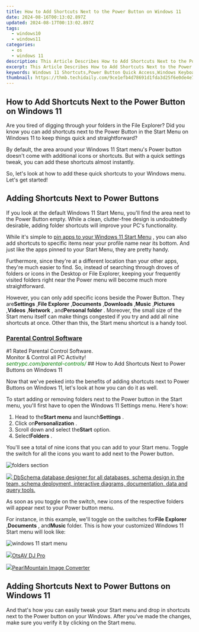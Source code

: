 ```yaml
---
title: How to Add Shortcuts Next to the Power Button on Windows 11
date: 2024-08-16T00:13:02.897Z
updated: 2024-08-17T00:13:02.897Z
tags:
  - windows10
  - windows11
categories:
  - os
  - windows 11
description: This Article Describes How to Add Shortcuts Next to the Power Button on Windows 11
excerpt: This Article Describes How to Add Shortcuts Next to the Power Button on Windows 11
keywords: Windows 11 Shortcuts,Power Button Quick Access,Windows Keyboard Shortcuts,Adding Shortcuts Win11,Power Button Hotkeys,Windows Shortcut Function,Add Shortcuts Windows 11
thumbnail: https://thmb.techidaily.com/9ce1efb4d78691d1fda3d25f6e0de4e7036d8fbbf749d1e5f5caf96b519e32e1.png
---
```


## How to Add Shortcuts Next to the Power Button on Windows 11

 Are you tired of digging through your folders in the File Explorer? Did you know you can add shortcuts next to the Power Button in the Start Menu on Windows 11 to keep things quick and straightforward?

 By default, the area around your Windows 11 Start menu's Power button doesn't come with additional icons or shortcuts. But with a quick settings tweak, you can add these shortcuts almost instantly.

 So, let's look at how to add these quick shortcuts to your Windows menu. Let's get started!

## Adding Shortcuts Next to Power Buttons

 If you look at the default Windows 11 Start Menu, you'll find the area next to the Power Button empty. While a clean, clutter-free design is undoubtedly desirable, adding folder shortcuts will improve your PC's functionality.

 While it's simple to [pin apps to your Windows 11 Start Menu](https://www.makeuseof.com/windows-11-more-pinned-start-menu/) , you can also add shortcuts to specific items near your profile name near its bottom. And just like the apps pinned to your Start Menu, they are pretty handy.

 Furthermore, since they're at a different location than your other apps, they're much easier to find. So, instead of searching through droves of folders or icons in the Desktop or File Explorer, keeping your frequently visited folders right near the Power menu will become much more straightforward.

 However, you can only add specific icons beside the Power Button. They are**Settings** ,**File Explorer** ,**Documents** ,**Downloads** ,**Music** ,**Pictures** ,**Videos** ,**Network** , and**Personal folder** . Moreover, the small size of the Start menu itself can make things congested if you try and add all nine shortcuts at once. Other than this, the Start menu shortcut is a handy tool.

<!-- affiliate ads begin -->
<h3 id="200610"><a href="https://sentrypc.7eer.net/c/5597632/200610/3022">Parental Control Software</a></h3>
<span class="text-ad-content">
	#1 Rated Parental Control Software.<br/>
	Monitor & Control all PC Activity!<br/>
		<cite style="color:green">sentrypc.com/parental-controls/</cite>
	</span><img height="0" width="0" src="https://sentrypc.7eer.net/i/5597632/200610/3022" style="position:absolute;visibility:hidden;" border="0" />
<!-- affiliate ads end -->
## How to Add Shortcuts Next to Power Buttons on Windows 11

 Now that we've peeked into the benefits of adding shortcuts next to Power Buttons on Windows 11, let's look at how you can do it as well.

 To start adding or removing folders next to the Power button in the Start menu, you'll first have to open the Windows 11 Settings menu. Here's how:

1. Head to the**Start menu** and launch**Settings** .
2. Click on**Personalization** .
3. Scroll down and select the**Start** option.
4. Select**Folders** .

 You'll see a total of nine icons that you can add to your Start menu. Toggle the switch for all the icons you want to add next to the Power button.

![folders section](https://static1.makeuseofimages.com/wordpress/wp-content/uploads/2023/01/folders-section.jpg)
<!-- affiliate ads begin -->
<a href="https://shop.dbschema.com/order/checkout.php?PRODS=19867419&QTY=1&AFFILIATE=108875&CART=1"> <img src="https://secure.avangate.com/images/merchant/176b22bab4e94a28619ca2433b2ef241/products/1_icon256.png" border="0">
DbSchema database designer for all databases, schema design in the team, schema deployment, interactive diagrams, documentation, data and query tools. </a>
<!-- affiliate ads end -->

 As soon as you toggle on the switch, new icons of the respective folders will appear next to your Power button menu.

 For instance, in this example, we'll toggle on the switches for**File Explorer** ,**Documents** , and**Music** folder. This is how your customized Windows 11 Start menu will look like:

![windows 11 start menu](https://static1.makeuseofimages.com/wordpress/wp-content/uploads/2023/01/windows-11-start-menu.jpg)
<!-- affiliate ads begin -->
<a href="https://otszone.ots7.com/order/checkout.php?PRODS=4713321&QTY=1&AFFILIATE=108875&CART=1"><img src="https://green.ots7.com/screenshots/OtsAV/OtsAVDJ1.90-300x188.jpg" border="0">OtsAV DJ Pro</a>
<!-- affiliate ads end -->

<!-- affiliate ads begin -->
<a href="https://secure.2checkout.com/order/checkout.php?PRODS=4550420&QTY=1&AFFILIATE=108875&CART=1"><img src="https://www.pearlmountainsoft.com/n_img/product/pic/f_02.jpg" border="0">PearlMountain Image Converter</a>
<!-- affiliate ads end -->
## Adding Shortcuts Next to Power Buttons on Windows 11

 And that's how you can easily tweak your Start menu and drop in shortcuts next to the Power button on your Windows. After you've made the changes, make sure you verify it by clicking on the Start menu.


<ins class="adsbygoogle"
     style="display:block"
     data-ad-format="autorelaxed"
     data-ad-client="ca-pub-7571918770474297"
     data-ad-slot="1223367746"></ins>



<ins class="adsbygoogle"
     style="display:block"
     data-ad-client="ca-pub-7571918770474297"
     data-ad-slot="8358498916"
     data-ad-format="auto"
     data-full-width-responsive="true"></ins>






